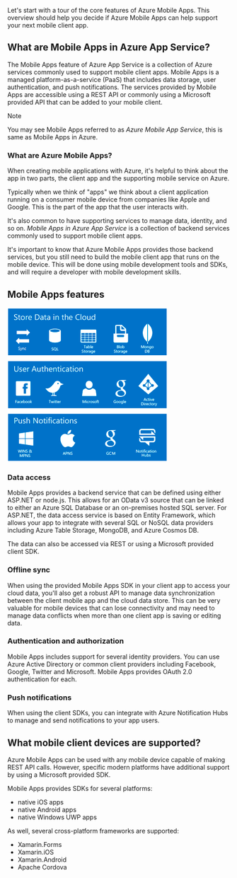 Let's start with a tour of the core features of Azure Mobile Apps. This overview should help you decide if Azure Mobile Apps can help support your next mobile client app. 

## What are Mobile Apps in Azure App Service?

The Mobile Apps feature of Azure App Service is a collection of Azure services commonly used to support mobile client apps. Mobile Apps is a managed platform-as-a-service (PaaS) that includes data storage, user authentication, and push notifications. The services provided by Mobile Apps are accessible using a REST API or commonly using a Microsoft provided API that can be added to your mobile client. 

> [!NOTE]
> You may see Mobile Apps referred to as *Azure Mobile App Service*, this is same as Mobile Apps in Azure.

### What are Azure Mobile Apps?

When creating mobile applications with Azure, it's helpful to think about the app in two parts, the client app and the supporting mobile service on Azure.

Typically when we think of "apps" we think about a client application running on a consumer mobile device from companies like Apple and Google. This is the part of the app that the user interacts with.

It's also common to have supporting services to manage data, identity, and so on. *Mobile Apps in Azure App Service* is a collection of backend services commonly used to support mobile client apps.

It's important to know that Azure Mobile Apps provides those backend services, but you still need to build the mobile client app that runs on the mobile device. This will be done using mobile development tools and SDKs, and will require a developer with mobile development skills.

## Mobile Apps features

![Features of Mobile Apps in Azure App Service](../media/2-mobile-apps-services.png)

### Data access

Mobile Apps provides a backend service that can be defined using either ASP.NET or node.js. This allows for an OData v3 source that can be linked to either an Azure SQL Database or an on-premises hosted SQL server. For ASP.NET, the data access service is based on Entity Framework, which allows your app to integrate with several SQL or NoSQL data providers including Azure Table Storage, MongoDB, and Azure Cosmos DB. 

The data can also be accessed via REST or using a Microsoft provided client SDK.

### Offline sync

When using the provided Mobile Apps SDK in your client app to access your cloud data, you'll also get a robust API to manage data synchronization between the client mobile app and the cloud data store. This can be very valuable for mobile devices that can lose connectivity and may need to manage data conflicts when more than one client app is saving or editing data.

### Authentication and authorization

Mobile Apps includes support for several identity providers. You can use Azure Active Directory or common client providers including Facebook, Google, Twitter and Microsoft. Mobile Apps provides OAuth 2.0 authentication for each.

### Push notifications

When using the client SDKs, you can integrate with Azure Notification Hubs to manage and send notifications to your app users.

## What mobile client devices are supported?

Azure Mobile Apps can be used with any mobile device capable of making REST API calls. However, specific modern platforms have additional support by using a Microsoft provided SDK.

Mobile Apps provides SDKs for several platforms:
- native iOS apps
- native Android apps
- native Windows UWP apps

As well, several cross-platform frameworks are supported:
- Xamarin.Forms
- Xamarin.iOS
- Xamarin.Android
- Apache Cordova
